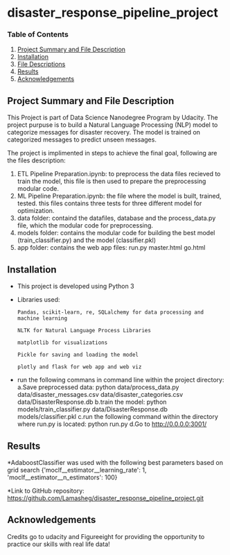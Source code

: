# disaster_response_pipeline_project
 

### Table of Contents

1. [Project Summary and File Description](#summary)
2. [Installation](#installation)
3. [File Descriptions](#files)
4. [Results](#results)
5. [Acknowledgements](#summary)


    
## Project Summary and File Description<a name="summary"></a>

This Project is part of Data Science Nanodegree Program by Udacity. The project purpuse is to build a Natural Language Processing (NLP) model to categorize messages for disaster recovery. The model is trained on categorized messages to predict unseen messages.

The project is implimented in steps to achieve the final goal, following are the files description:
1. ETL Pipeline Preparation.ipynb: to preprocess the data files recieved to train the model, this file is then used to prepare the preprocessing modular code.
2. ML Pipeline Preparation.ipynb: the file where the model is built, trained, tested. this files contains three tests for three different model for optimization.
3. data folder: containd the datafiles, database and the process_data.py file, which the modular code for preprocessing.
4. models folder: contains the modular code for building the best model (train_classifier.py) and the model (classifier.pkl)
5. app folder: contains the web app files: run.py master.html go.html



## Installation <a name="installation"></a>
- This project is developed using Python 3

- Libraries used:

    `Pandas, scikit-learn, re, SQLalchemy for data processing and machine learning`

    `NLTK for Natural Language Process Libraries`

    `matplotlib for visualizations`
    
    `Pickle for saving and loading the model`
    
    `plotly and flask for web app and web viz`
    

- run the following commans in command line within the project directory: 
   a.Save preprocessed data: 
      python data/process_data.py data/disaster_messages.csv data/disaster_categories.csv data/DisasterResponse.db
   b.train the model:
      python models/train_classifier.py data/DisasterResponse.db models/classifier.pkl
   c.run the following command within the directory where run.py is located:
      python run.py
   d.Go to http://0.0.0.0:3001/
    
## Results<a name="results"></a>

*AdaboostClassifier was used with the following best parameters based on grid search {'moclf__estimator__learning_rate': 1, 'moclf__estimator__n_estimators': 100}

*Link to GitHub repository: https://github.com/Lamasheg/disaster_response_pipeline_project.git


## Acknowledgements<a name="licensing"></a>
Credits go to udacity and Figureeight for providing the opportunity to practice our skills with real life data!
